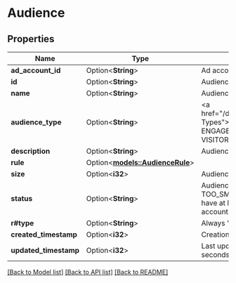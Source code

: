 # Audience

## Properties

Name | Type | Description | Notes
------------ | ------------- | ------------- | -------------
**ad_account_id** | Option<**String**> | Ad account ID. | [optional]
**id** | Option<**String**> | Audience ID. | [optional]
**name** | Option<**String**> | Audience name. | [optional]
**audience_type** | Option<**String**> | <a href=\"/docs/reference/glossary/#Audience Types\">Audience types</a>: ACTALIKE, ENGAGEMENT, CUSTOMER_LIST and VISITOR | [optional]
**description** | Option<**String**> | Audience description. | [optional]
**rule** | Option<[**models::AudienceRule**](AudienceRule.md)> |  | [optional]
**size** | Option<**i32**> | Audience size. | [optional]
**status** | Option<**String**> | Audience status. READY, INITIALIZING, TOO_SMALL - Each audience list needs to have at least 100 people with Pinterest accounts before you can start using it. | [optional]
**r#type** | Option<**String**> | Always \"audience\". | [optional]
**created_timestamp** | Option<**i32**> | Creation time. Unix timestamp in seconds. | [optional]
**updated_timestamp** | Option<**i32**> | Last update time. Unix timestamp in seconds. | [optional]

[[Back to Model list]](../README.md#documentation-for-models) [[Back to API list]](../README.md#documentation-for-api-endpoints) [[Back to README]](../README.md)


